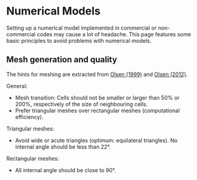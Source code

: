 # Numerical Models

Setting up a numerical model implemented in commercial or non-commercial codes may cause a lot of headache. This page features some basic principles to avoid problems with numerical models.



## Mesh generation and quality

The hints for meshing are extracted from [Olsen (1999)](http://folk.ntnu.no/nilsol/cfd/class2.pdf) and [Olsen (2012)](http://folk.ntnu.no/nilsol/tvm4155/flures6.pdf).

General:

* Mesh transition: Cells should not be smaller or larger than 50% or 200%, respectively of the size of neighbouring cells.
* Prefer triangular meshes over rectangular meshes (computational efficiency).


Triangular meshes:

* Avoid wide or acute triangles (optimum: equilateral triangles). No internal angle should be less than 22°.

Rectangular meshes:

* All internal angle should be close to 90°.
